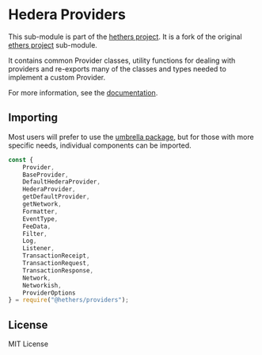 Hedera Providers
==================

This sub-module is part of the [hethers project](https://github.com/hashgraph/hethers.js). It is a fork of the original [ethers project](https://github.com/ethers-io/ethers.js) sub-module.

It contains common Provider classes, utility functions for dealing with providers
and re-exports many of the classes and types needed to implement a custom Provider.

For more information, see the [documentation](https://docs.hedera.com/hethers/application-programming-interface/providers).


Importing
---------

Most users will prefer to use the [umbrella package](https://www.npmjs.com/package/@hashgraph/hethers),
but for those with more specific needs, individual components can be imported.

```javascript
const {
    Provider,
    BaseProvider,
    DefaultHederaProvider,
    HederaProvider,
    getDefaultProvider,
    getNetwork,
    Formatter,
    EventType,
    FeeData,
    Filter,
    Log,
    Listener,
    TransactionReceipt,
    TransactionRequest,
    TransactionResponse,
    Network,
    Networkish,
    ProviderOptions
} = require("@hethers/providers");
```


License
-------

MIT License
